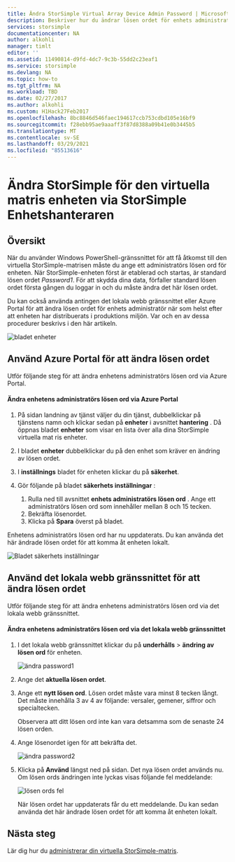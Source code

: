```yaml
---
title: Ändra StorSimple Virtual Array Device Admin Password | Microsoft Docs
description: Beskriver hur du ändrar lösen ordet för enhets administratören genom att använda antingen Azure Portal eller StorSimple virtuella matrisens webb gränssnitt.
services: storsimple
documentationcenter: NA
author: alkohli
manager: timlt
editor: ''
ms.assetid: 11490814-d9fd-4dc7-9c3b-55dd2c23eaf1
ms.service: storsimple
ms.devlang: NA
ms.topic: how-to
ms.tgt_pltfrm: NA
ms.workload: TBD
ms.date: 02/27/2017
ms.author: alkohli
ms.custom: H1Hack27Feb2017
ms.openlocfilehash: 8bc8846d546faec194617ccb753cdbd105e16bf9
ms.sourcegitcommit: f28ebb95ae9aaaff3f87d8388a09b41e0b3445b5
ms.translationtype: MT
ms.contentlocale: sv-SE
ms.lasthandoff: 03/29/2021
ms.locfileid: "85513616"
---
```

# <a name="change-the-storsimple-virtual-array-device-administrator-password-via-storsimple-device-manager"></a>Ändra StorSimple för den virtuella matris enheten via StorSimple Enhetshanteraren

## <a name="overview"></a>Översikt

När du använder Windows PowerShell-gränssnittet för att få åtkomst till den virtuella StorSimple-matrisen måste du ange ett administratörs lösen ord för enheten. När StorSimple-enheten först är etablerad och startas, är standard lösen ordet *Password1*. För att skydda dina data, förfaller standard lösen ordet första gången du loggar in och du måste ändra det här lösen ordet.

Du kan också använda antingen det lokala webb gränssnittet eller Azure Portal för att ändra lösen ordet för enhets administratör när som helst efter att enheten har distribuerats i produktions miljön. Var och en av dessa procedurer beskrivs i den här artikeln.

 ![bladet enheter](./media/storsimple-virtual-array-change-device-admin-password/ova-devices-blade.png)

## <a name="use-the-azure-portal-to-change-the-password"></a>Använd Azure Portal för att ändra lösen ordet

Utför följande steg för att ändra enhetens administratörs lösen ord via Azure Portal.

#### <a name="to-change-the-device-administrator-password-via-the-azure-portal"></a>Ändra enhetens administratörs lösen ord via Azure Portal

1. På sidan landning av tjänst väljer du din tjänst, dubbelklickar på tjänstens namn och klickar sedan på **enheter** i avsnittet **hantering** . Då öppnas bladet **enheter** som visar en lista över alla dina StorSimple virtuella mat ris enheter.

2. I bladet **enheter** dubbelklickar du på den enhet som kräver en ändring av lösen ordet.

3. I **inställnings** bladet för enheten klickar du på **säkerhet**.

4. Gör följande på bladet **säkerhets inställningar** :
   
   1. Rulla ned till avsnittet **enhets administratörs lösen ord** . Ange ett administratörs lösen ord som innehåller mellan 8 och 15 tecken.
   2. Bekräfta lösenordet.
   3. Klicka på **Spara** överst på bladet.

Enhetens administratörs lösen ord har nu uppdaterats. Du kan använda det här ändrade lösen ordet för att komma åt enheten lokalt.

![Bladet säkerhets inställningar](./media/storsimple-virtual-array-change-device-admin-password/ova-change-device-pwd.png)

## <a name="use-the-local-web-ui-to-change-the-password"></a>Använd det lokala webb gränssnittet för att ändra lösen ordet

Utför följande steg för att ändra enhetens administratörs lösen ord via det lokala webb gränssnittet.

#### <a name="to-change-the-device-administrator-password-via-the-local-web-ui"></a>Ändra enhetens administratörs lösen ord via det lokala webb gränssnittet

1. I det lokala webb gränssnittet klickar du på **underhålls**  >  **ändring av lösen ord** för enheten.
   
    ![ändra password1](./media/storsimple-virtual-array-change-device-admin-password/image40.png)
2. Ange det **aktuella lösen ordet**.
3. Ange ett **nytt lösen ord**. Lösen ordet måste vara minst 8 tecken långt. Det måste innehålla 3 av 4 av följande: versaler, gemener, siffror och specialtecken.
   
    Observera att ditt lösen ord inte kan vara detsamma som de senaste 24 lösen orden.
4. Ange lösenordet igen för att bekräfta det.
   
    ![ändra password2](./media/storsimple-virtual-array-change-device-admin-password/image41.png)
5. Klicka på **Använd** längst ned på sidan. Det nya lösen ordet används nu. Om lösen ords ändringen inte lyckas visas följande fel meddelande:
   
    ![lösen ords fel](./media/storsimple-virtual-array-change-device-admin-password/image42.png)
   
    När lösen ordet har uppdaterats får du ett meddelande. Du kan sedan använda det här ändrade lösen ordet för att komma åt enheten lokalt.


## <a name="next-steps"></a>Nästa steg
Lär dig hur du [administrerar din virtuella StorSimple-matris](storsimple-ova-web-ui-admin.md).


